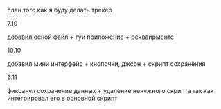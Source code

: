 план того как я буду делать трекер

7.10

добавил осной файл + гуи приложение + рекваирментс

10.10

добавил мини интерфейс + кнопочки, джсон + скрипт сохранения 

6.11

фиксанул сохранение данных + удаление ненужного скрипта так как интегрировал его в основной скрипт